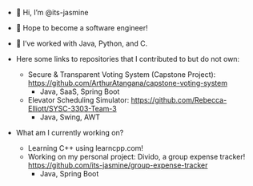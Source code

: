 - 👋 Hi, I’m @its-jasmine
- 👀 Hope to become a software engineer!
- 🌱 I’ve worked with Java, Python, and C.

- Here some links to repositories that I contributed to but do not own:
  - Secure & Transparent Voting System (Capstone Project): https://github.com/ArthurAtangana/capstone-voting-system
    - Java, SaaS, Spring Boot
  - Elevator Scheduling Simulator: https://github.com/Rebecca-Elliott/SYSC-3303-Team-3
    - Java, Swing, AWT
 
    
- What am I currently working on?
  - Learning C++ using learncpp.com!
  - Working on my personal project: Divido, a group expense tracker! https://github.com/its-jasmine/group-expense-tracker
    - Java, Spring Boot

<!---
its-jasmine/its-jasmine is a ✨ special ✨ repository because its `README.md` (this file) appears on your GitHub profile.
You can click the Preview link to take a look at your changes.
- 💞️ I’m looking to collaborate on ...

- 📫 How to reach me ...

--->
